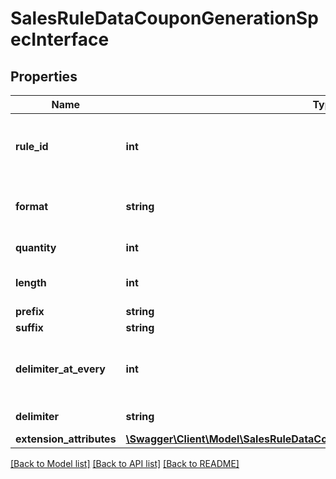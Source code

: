 # SalesRuleDataCouponGenerationSpecInterface

## Properties
Name | Type | Description | Notes
------------ | ------------- | ------------- | -------------
**rule_id** | **int** | The id of the rule associated with the coupon | 
**format** | **string** | Format of generated coupon code | 
**quantity** | **int** | Of coupons to generate | 
**length** | **int** | Length of coupon code | 
**prefix** | **string** | The prefix | [optional] 
**suffix** | **string** | The suffix | [optional] 
**delimiter_at_every** | **int** | The spacing where the delimiter should exist | [optional] 
**delimiter** | **string** | The delimiter | [optional] 
**extension_attributes** | [**\Swagger\Client\Model\SalesRuleDataCouponGenerationSpecExtensionInterface**](SalesRuleDataCouponGenerationSpecExtensionInterface.md) |  | [optional] 

[[Back to Model list]](../README.md#documentation-for-models) [[Back to API list]](../README.md#documentation-for-api-endpoints) [[Back to README]](../README.md)


